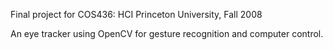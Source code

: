 Final project for COS436: HCI
Princeton University, Fall 2008

An eye tracker using OpenCV for gesture recognition and computer control.